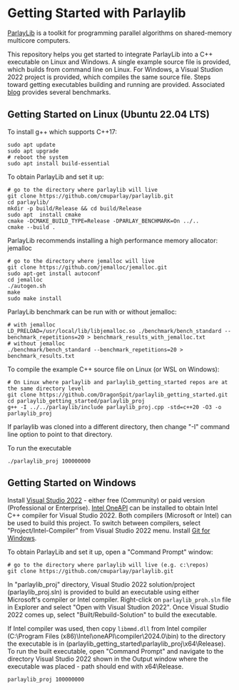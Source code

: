 # Getting Started with Parlaylib
[ParlayLib](https://github.com/cmuparlay/parlaylib) is a toolkit for programming parallel algorithms on shared-memory multicore computers.

This repository helps you get started to integrate ParlayLib into a C++ executable on Linux and Windows. A single example source file is provided, which builds
from command line on Linux. For Windows, a Visual Studion 2022 project is provided, which compiles the same source file. Steps toward getting executables building
and running are provided. Associated [blog](https://duvanenko.tech.blog/2023/12/10/parlaylib-parallel-algorithms-library/) provides several benchmarks.

## Getting Started on Linux (Ubuntu 22.04 LTS)
To install g++ which supports C++17:
```
sudo apt update
sudo apt upgrade
# reboot the system
sudo apt install build-essential
```
To obtain ParlayLib and set it up:
```
# go to the directory where parlaylib will live
git clone https://github.com/cmuparlay/parlaylib.git
cd parlaylib/
mkdir -p build/Release && cd build/Release
sudo apt  install cmake
cmake -DCMAKE_BUILD_TYPE=Release -DPARLAY_BENCHMARK=On ../..
cmake --build .
```
ParlayLib recommends installing a high performance memory allocator: jemalloc
```
# go to the directory where jemalloc will live
git clone https://github.com/jemalloc/jemalloc.git
sudo apt-get install autoconf
cd jemalloc
./autogen.sh
make
sudo make install
```
ParlayLib benchmark can be run with or without jemalloc:
```
# with jemalloc
LD_PRELOAD=/usr/local/lib/libjemalloc.so ./benchmark/bench_standard --benchmark_repetitions=20 > benchmark_results_with_jemalloc.txt
# without jemalloc
./benchmark/bench_standard --benchmark_repetitions=20 > benchmark_results.txt
```
To compile the example C++ source file on Linux (or WSL on Windows):
```
# On Linux where parlaylib and parlaylib_getting_started repos are at the same directory level
git clone https://github.com/DragonSpit/parlaylib_getting_started.git
cd parlaylib_getting_started/parlaylib_proj
g++ -I ../../parlaylib/include parlaylib_proj.cpp -std=c++20 -O3 -o parlaylib_proj
```
If parlaylib was cloned into a different directory, then change "-I" command line option to point to that directory.

To run the executable
```
./parlaylib_proj 100000000
```

## Getting Started on Windows
Install [Visual Studio 2022](https://visualstudio.microsoft.com/vs/whatsnew/) - either free (Community) or paid version (Professional or Enterprise).
[Intel OneAPI](https://www.intel.com/content/www/us/en/developer/tools/oneapi/base-toolkit-download.html) can be installed to obtain Intel C++ compiler for Visual Studio 2022.
Both compilers (Microsoft or Intel) can be used to build this project. To switch between compilers, select "Project/Intel-Compiler" from Visual Studio 2022 menu.
Install [Git for Windows](https://github.com/git-guides/install-git).

To obtain ParlayLib and set it up, open a "Command Prompt" window:
```
# go to the directory where parlaylib will live (e.g. c:\repos)
git clone https://github.com/cmuparlay/parlaylib.git
```

In "parlaylib_proj" directory, Visual Studio 2022 solution/project (parlaylib_proj.sln) is provided to build an executable using either Microsoft's compiler or Intel compiler. Right-click on `parlaylib_proh.sln` file in Explorer and select "Open with Visual Studion 2022".
Once Visual Studio 2022 comes up, select "Built/Rebuild-Solution" to build the executable.

If Intel compiler was used, then copy `libmmd.dll` from Intel compiler (C:\Program Files (x86)\Intel\oneAPI\compiler\2024.0\bin) to the directory the executable is in (parlaylib_getting_started\parlaylib_proj\x64\Release).
To run the built executable, open "Command Prompt" and navigate to the directory Visual Studio 2022 shown in the Output window where the executable was placed - path should end with x64\Release.
```
parlaylib_proj 100000000
```
